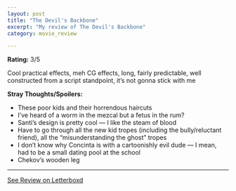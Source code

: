 ```yaml
---
layout: post
title: "The Devil's Backbone"
excerpt: "My review of The Devil's Backbone"
category: movie_review

---
```


**Rating:** 3/5

Cool practical effects, meh CG effects, long, fairly predictable, well constructed from a script standpoint, it’s not gonna stick with me

<b>Stray Thoughts/Spoilers:</b>
* These poor kids and their horrendous haircuts
* I’ve heard of a worm in the mezcal but a fetus in the rum?
* Santi’s design is pretty cool — I like the steam of blood
* Have to go through all the new kid tropes (including the bully/reluctant friend), all the “misunderstanding the ghost” tropes
* I don’t know why Concinta is with a cartoonishly evil dude — I mean, had to be a small dating pool at the school
* Chekov’s wooden leg

<hr>

[See Review on Letterboxd](https://boxd.it/4mVEh1)
